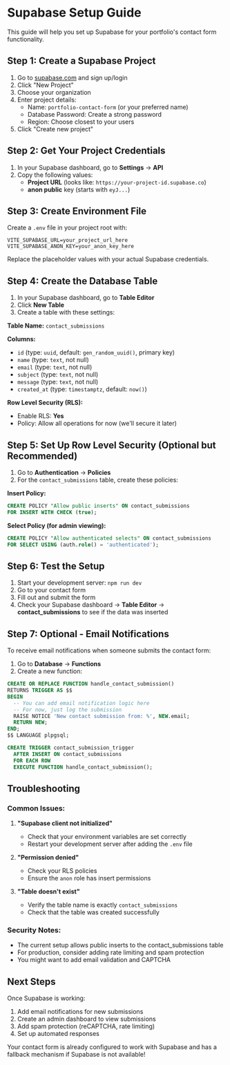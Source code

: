 # Supabase Setup Guide

This guide will help you set up Supabase for your portfolio's contact form functionality.

## Step 1: Create a Supabase Project

1. Go to [supabase.com](https://supabase.com) and sign up/login
2. Click "New Project"
3. Choose your organization
4. Enter project details:
   - Name: `portfolio-contact-form` (or your preferred name)
   - Database Password: Create a strong password
   - Region: Choose closest to your users
5. Click "Create new project"

## Step 2: Get Your Project Credentials

1. In your Supabase dashboard, go to **Settings** → **API**
2. Copy the following values:
   - **Project URL** (looks like: `https://your-project-id.supabase.co`)
   - **anon public** key (starts with `eyJ...`)

## Step 3: Create Environment File

Create a `.env` file in your project root with:

```env
VITE_SUPABASE_URL=your_project_url_here
VITE_SUPABASE_ANON_KEY=your_anon_key_here
```

Replace the placeholder values with your actual Supabase credentials.

## Step 4: Create the Database Table

1. In your Supabase dashboard, go to **Table Editor**
2. Click **New Table**
3. Create a table with these settings:

**Table Name:** `contact_submissions`

**Columns:**
- `id` (type: `uuid`, default: `gen_random_uuid()`, primary key)
- `name` (type: `text`, not null)
- `email` (type: `text`, not null)
- `subject` (type: `text`, not null)
- `message` (type: `text`, not null)
- `created_at` (type: `timestamptz`, default: `now()`)

**Row Level Security (RLS):**
- Enable RLS: **Yes**
- Policy: Allow all operations for now (we'll secure it later)

## Step 5: Set Up Row Level Security (Optional but Recommended)

1. Go to **Authentication** → **Policies**
2. For the `contact_submissions` table, create these policies:

**Insert Policy:**
```sql
CREATE POLICY "Allow public inserts" ON contact_submissions
FOR INSERT WITH CHECK (true);
```

**Select Policy (for admin viewing):**
```sql
CREATE POLICY "Allow authenticated selects" ON contact_submissions
FOR SELECT USING (auth.role() = 'authenticated');
```

## Step 6: Test the Setup

1. Start your development server: `npm run dev`
2. Go to your contact form
3. Fill out and submit the form
4. Check your Supabase dashboard → **Table Editor** → **contact_submissions** to see if the data was inserted

## Step 7: Optional - Email Notifications

To receive email notifications when someone submits the contact form:

1. Go to **Database** → **Functions**
2. Create a new function:

```sql
CREATE OR REPLACE FUNCTION handle_contact_submission()
RETURNS TRIGGER AS $$
BEGIN
  -- You can add email notification logic here
  -- For now, just log the submission
  RAISE NOTICE 'New contact submission from: %', NEW.email;
  RETURN NEW;
END;
$$ LANGUAGE plpgsql;

CREATE TRIGGER contact_submission_trigger
  AFTER INSERT ON contact_submissions
  FOR EACH ROW
  EXECUTE FUNCTION handle_contact_submission();
```

## Troubleshooting

### Common Issues:

1. **"Supabase client not initialized"**
   - Check that your environment variables are set correctly
   - Restart your development server after adding the `.env` file

2. **"Permission denied"**
   - Check your RLS policies
   - Ensure the `anon` role has insert permissions

3. **"Table doesn't exist"**
   - Verify the table name is exactly `contact_submissions`
   - Check that the table was created successfully

### Security Notes:

- The current setup allows public inserts to the contact_submissions table
- For production, consider adding rate limiting and spam protection
- You might want to add email validation and CAPTCHA

## Next Steps

Once Supabase is working:

1. Add email notifications for new submissions
2. Create an admin dashboard to view submissions
3. Add spam protection (reCAPTCHA, rate limiting)
4. Set up automated responses

Your contact form is already configured to work with Supabase and has a fallback mechanism if Supabase is not available!
